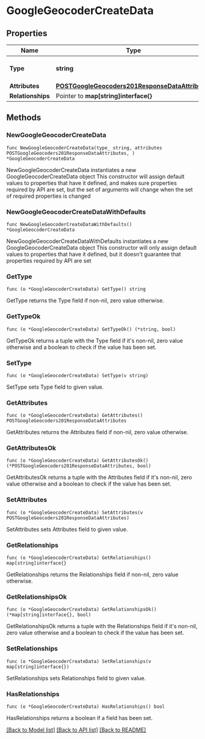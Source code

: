 # GoogleGeocoderCreateData

## Properties

Name | Type | Description | Notes
------------ | ------------- | ------------- | -------------
**Type** | **string** | The resource&#39;s type | 
**Attributes** | [**POSTGoogleGeocoders201ResponseDataAttributes**](POSTGoogleGeocoders201ResponseDataAttributes.md) |  | 
**Relationships** | Pointer to **map[string]interface{}** |  | [optional] 

## Methods

### NewGoogleGeocoderCreateData

`func NewGoogleGeocoderCreateData(type_ string, attributes POSTGoogleGeocoders201ResponseDataAttributes, ) *GoogleGeocoderCreateData`

NewGoogleGeocoderCreateData instantiates a new GoogleGeocoderCreateData object
This constructor will assign default values to properties that have it defined,
and makes sure properties required by API are set, but the set of arguments
will change when the set of required properties is changed

### NewGoogleGeocoderCreateDataWithDefaults

`func NewGoogleGeocoderCreateDataWithDefaults() *GoogleGeocoderCreateData`

NewGoogleGeocoderCreateDataWithDefaults instantiates a new GoogleGeocoderCreateData object
This constructor will only assign default values to properties that have it defined,
but it doesn't guarantee that properties required by API are set

### GetType

`func (o *GoogleGeocoderCreateData) GetType() string`

GetType returns the Type field if non-nil, zero value otherwise.

### GetTypeOk

`func (o *GoogleGeocoderCreateData) GetTypeOk() (*string, bool)`

GetTypeOk returns a tuple with the Type field if it's non-nil, zero value otherwise
and a boolean to check if the value has been set.

### SetType

`func (o *GoogleGeocoderCreateData) SetType(v string)`

SetType sets Type field to given value.


### GetAttributes

`func (o *GoogleGeocoderCreateData) GetAttributes() POSTGoogleGeocoders201ResponseDataAttributes`

GetAttributes returns the Attributes field if non-nil, zero value otherwise.

### GetAttributesOk

`func (o *GoogleGeocoderCreateData) GetAttributesOk() (*POSTGoogleGeocoders201ResponseDataAttributes, bool)`

GetAttributesOk returns a tuple with the Attributes field if it's non-nil, zero value otherwise
and a boolean to check if the value has been set.

### SetAttributes

`func (o *GoogleGeocoderCreateData) SetAttributes(v POSTGoogleGeocoders201ResponseDataAttributes)`

SetAttributes sets Attributes field to given value.


### GetRelationships

`func (o *GoogleGeocoderCreateData) GetRelationships() map[string]interface{}`

GetRelationships returns the Relationships field if non-nil, zero value otherwise.

### GetRelationshipsOk

`func (o *GoogleGeocoderCreateData) GetRelationshipsOk() (*map[string]interface{}, bool)`

GetRelationshipsOk returns a tuple with the Relationships field if it's non-nil, zero value otherwise
and a boolean to check if the value has been set.

### SetRelationships

`func (o *GoogleGeocoderCreateData) SetRelationships(v map[string]interface{})`

SetRelationships sets Relationships field to given value.

### HasRelationships

`func (o *GoogleGeocoderCreateData) HasRelationships() bool`

HasRelationships returns a boolean if a field has been set.


[[Back to Model list]](../README.md#documentation-for-models) [[Back to API list]](../README.md#documentation-for-api-endpoints) [[Back to README]](../README.md)


